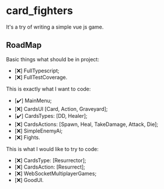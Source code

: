 # card_fighters
It's a try of writing a simple vue js game.

## RoadMap

Basic things what should be in project:

- [:x:] FullTypescript;
- [:x:] FullTestCoverage.

This is exactly what I want to code:

- [:heavy_check_mark:] MainMenu;
- [:x:] CardsUI \[Card, Action, Graveyard\];
- [:heavy_check_mark:] CardsTypes: \[DD, Healer\];
- [:x:] CardsActions: \[Spawn, Heal, TakeDamage, Attack, Die\];
- [:x:] SimpleEnemyAi;
- [:x:] Fights.

This is what I would like to try to code:

- [:x:] CardsType: \[Resurrector\];
- [:x:] CardsAction: \[Resurrect\];
- [:x:] WebSocketMultiplayerGames;
- [:x:] GoodUI.